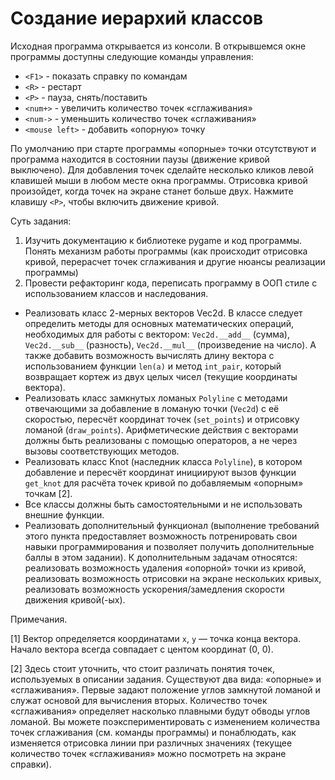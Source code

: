 # Создание иерархий классов
Исходная программа открывается из консоли.
В открывшемся окне программы доступны следующие команды управления:

- `<F1>`  - показать справку по командам
- `<R>`  - рестарт
- `<P>`  - пауза, снять/поставить
- `<num+>`  - увеличить количество точек «сглаживания»
- `<num->`  - уменьшить количество точек «сглаживания»
- `<mouse left>`  - добавить «опорную» точку
  
По умолчанию при старте программы «опорные» точки отсутствуют и программа находится в состоянии паузы (движение кривой выключено). Для добавления точек сделайте несколько кликов левой клавишей мыши в любом месте окна программы. Отрисовка кривой произойдет, когда точек на экране станет больше двух. Нажмите клавишу `<P>`, чтобы включить движение кривой.

Суть задания:
1. Изучить документацию к библиотеке pygame и код программы. Понять механизм работы программы (как происходит отрисовка кривой, перерасчет точек сглаживания и другие нюансы реализации программы)
2. Провести рефакторинг кода, переписать программу в ООП стиле с использованием классов и наследования.

+ Реализовать класс 2-мерных векторов Vec2d. В классе следует определить методы для основных математических операций, необходимых для работы с вектором: `Vec2d.__add__` (сумма), `Vec2d.__sub__` (разность), `Vec2d.__mul__` (произведение на число). А также добавить возможность вычислять длину вектора с использованием функции `len(a)` и метод `int_pair`, который возвращает кортеж из двух целых чисел (текущие координаты вектора).
+ Реализовать класс замкнутых ломаных `Polyline` с методами отвечающими за добавление в ломаную точки (`Vec2d`) c её скоростью, пересчёт координат точек (`set_points`) и отрисовку ломаной (`draw_points`). Арифметические действия с векторами должны быть реализованы с помощью операторов, а не через вызовы соответствующих методов.
+ Реализовать класс Knot (наследник класса `Polyline`), в котором добавление и пересчёт координат инициируют вызов функции `get_knot` для расчёта точек кривой по добавляемым «опорным» точкам [2].
+ Все классы должны быть самостоятельными и не использовать внешние функции.
+ Реализовать дополнительный функционал (выполнение требований этого пункта предоставляет возможность потренировать свои навыки программирования и позволяет получить дополнительные баллы в этом задании). К дополнительным задачам относятся: реализовать возможность удаления «опорной» точки из кривой, реализовать возможность отрисовки на экране нескольких кривых, реализовать возможность ускорения/замедления скорости движения кривой(-ых).

Примечания.

[1] Вектор определяется координатами `x`, `y` — точка конца вектора. Начало вектора всегда совпадает с центом координат (0, 0).

[2] Здесь стоит уточнить, что стоит различать понятия точек, используемых в описании задания. Существуют два вида: «опорные» и «сглаживания». Первые задают положение углов замкнутой ломаной и служат основой для вычисления вторых. Количество точек «сглаживания» определяет насколько плавными будут обводы углов ломаной. Вы можете поэкспериментировать с изменением количества точек сглаживания (см. команды программы) и понаблюдать, как изменяется отрисовка линии при различных значениях (текущее количество точек «сглаживания» можно посмотреть на экране справки).